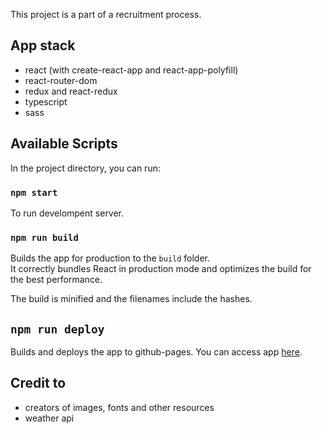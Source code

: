 This project is a part of a recruitment process.

## App stack
* react (with create-react-app and react-app-polyfill)
* react-router-dom
* redux and react-redux
* typescript
* sass 

## Available Scripts

In the project directory, you can run:

### `npm start`

To run develompent server. 

### `npm run build`

Builds the app for production to the `build` folder.<br />
It correctly bundles React in production mode and optimizes the build for the best performance.

The build is minified and the filenames include the hashes.<br />

## `npm run deploy`

Builds and deploys the app to github-pages. You can access app [here](http://golebiowskipj.github.io/property-group-weather).

## Credit to
* creators of images, fonts and other resources
* weather api




